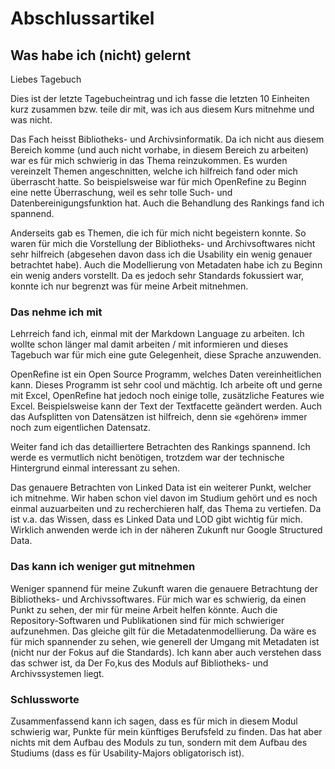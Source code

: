 # Abschlussartikel

## Was habe ich (nicht) gelernt


Liebes Tagebuch

Dies ist der letzte Tagebucheintrag und ich fasse die letzten 10 Einheiten kurz zusammen bzw. teile dir mit, was ich aus diesem Kurs mitnehme und was nicht. 

Das Fach heisst Bibliotheks- und Archivsinformatik. Da ich nicht aus diesem Bereich komme (und auch nicht vorhabe, in diesem Bereich zu arbeiten) war es für mich schwierig in das Thema reinzukommen. Es wurden vereinzelt Themen angeschnitten, welche ich hilfreich fand oder mich überrascht hatte. So beispielsweise war für mich OpenRefine zu Beginn eine nette Überraschung, weil es sehr tolle Such- und Datenbereinigungsfunktion hat. Auch die Behandlung des Rankings fand ich spannend.

Anderseits gab es Themen, die ich für mich nicht begeistern konnte. So waren für mich die Vorstellung der Bibliotheks- und Archivsoftwares nicht sehr hilfreich (abgesehen davon dass ich die Usability ein wenig genauer betrachtet habe). Auch die Modellierung von Metadaten habe ich zu Beginn ein wenig anders vorstellt. Da es jedoch sehr Standards fokussiert war, konnte ich nur begrenzt was für meine Arbeit mitnehmen. 

### Das nehme ich mit
Lehrreich fand ich, einmal mit der Markdown Language zu arbeiten. Ich wollte schon länger mal damit arbeiten / mit informieren und dieses Tagebuch war für mich eine gute Gelegenheit, diese Sprache anzuwenden. 

OpenRefine ist ein Open Source Programm, welches Daten vereinheitlichen kann. Dieses Programm ist sehr cool und mächtig. Ich arbeite oft und gerne mit Excel, OpenRefine hat jedoch noch einige tolle, zusätzliche Features wie Excel. Beispielsweise kann der Text der Textfacette geändert werden. Auch das Aufsplitten von Datensätzen ist hilfreich, denn sie «gehören» immer noch zum eigentlichen Datensatz. 

Weiter fand ich das detailliertere Betrachten des Rankings spannend. Ich werde es vermutlich nicht benötigen, trotzdem war der technische Hintergrund einmal interessant zu sehen. 

Das genauere Betrachten von Linked Data ist ein weiterer Punkt, welcher ich mitnehme. Wir haben schon viel davon im Studium gehört und es noch einmal auzuarbeiten und zu recherchieren half, das Thema zu vertiefen. Da ist v.a. das Wissen, dass es Linked Data und LOD gibt wichtig für mich. Wirklich anwenden werde ich in der näheren Zukunft nur Google Structured Data. 

### Das kann ich weniger gut mitnehmen
Weniger spannend für meine Zukunft waren die genauere Betrachtung der Bibliotheks- und Archivssoftwares. Für mich war es schwierig, da einen Punkt zu sehen, der mir für meine Arbeit helfen könnte. Auch die Repository-Softwaren und Publikationen sind für mich schwieriger aufzunehmen. Das gleiche gilt für die Metadatenmodellierung. Da wäre es für mich spannender zu sehen, wie generell der Umgang mit Metadaten ist (nicht nur der Fokus auf die Standards). Ich kann aber auch verstehen dass das schwer ist, da Der Fo,kus des Moduls auf Bibliotheks- und Archivssystemen liegt. 


### Schlussworte
Zusammenfassend kann ich sagen, dass es für mich in diesem Modul schwierig war, Punkte für mein künftiges Berufsfeld zu finden. Das hat aber nichts mit dem Aufbau des Moduls zu tun, sondern mit dem Aufbau des Studiums (dass es für Usability-Majors obligatorisch ist). 

